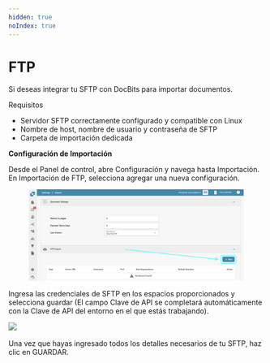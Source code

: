 ```yaml
---
hidden: true
noIndex: true
---
```


# FTP

Si deseas integrar tu SFTP con DocBits para importar documentos.

Requisitos

* Servidor SFTP correctamente configurado y compatible con Linux
* Nombre de host, nombre de usuario y contraseña de SFTP
* Carpeta de importación dedicada

**Configuración de Importación**

Desde el Panel de control, abre Configuración y navega hasta Importación. En Importación de FTP, selecciona agregar una nueva configuración.

<figure><img src="../../../.gitbook/assets/ftp1.png" alt=""><figcaption></figcaption></figure>

Ingresa las credenciales de SFTP en los espacios proporcionados y selecciona guardar (El campo Clave de API se completará automáticamente con la Clave de API del entorno en el que estás trabajando).

![](https://lh7-us.googleusercontent.com/m11trSpnDmv9aco98vPG6xuIhYxngp6TauG7lDYEWB2VguNmX0ypXMi3Fc4Ey6V4Iy_YwOy4Zooh3rj_WoAQ3PQgVIjw5vqToOuq_lIxN7IqPE2fv1puzsnEO96y5mn5FHjFtC1wYrEf9sxjHk1GL2I)

Una vez que hayas ingresado todos los detalles necesarios de tu SFTP, haz clic en GUARDAR.
